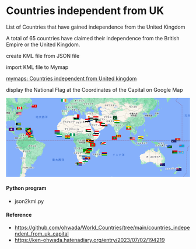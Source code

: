 Countries independent from UK
===============

List of Countries that have gained independence from the United Kingdom

A total of 65 countries have claimed their independence from the British Empire or the United Kingdom.

create KML file from JSON file

import KML file to Mymap

[mymaps: Countries independent from United kingdom](https://www.google.com/maps/d/viewer?mid=1X39w4IM6ae2pCCaq2qgYZBTWhjuaWmE&ll=2.0331329449834428%2C0&z=2)

display the National Flag at the Coordinates of the Capital on Google Map

![countries independent from uk](https://github.com/ohwada/World_Countries/blob/main/national_flags_gmap/countries_independent_from_uk/screenshots/mymap_countries_from_uk_capital.png)

#### Python program
- json2kml.py

#### Reference
- https://github.com/ohwada/World_Countries/tree/main/countries_independent_from_uk_capital
- https://ken-ohwada.hatenadiary.org/entry/2023/07/02/194219

